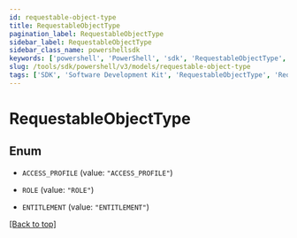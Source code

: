 ```yaml
---
id: requestable-object-type
title: RequestableObjectType
pagination_label: RequestableObjectType
sidebar_label: RequestableObjectType
sidebar_class_name: powershellsdk
keywords: ['powershell', 'PowerShell', 'sdk', 'RequestableObjectType', 'RequestableObjectType'] 
slug: /tools/sdk/powershell/v3/models/requestable-object-type
tags: ['SDK', 'Software Development Kit', 'RequestableObjectType', 'RequestableObjectType']
---
```



# RequestableObjectType

## Enum


* `ACCESS_PROFILE` (value: `"ACCESS_PROFILE"`)

* `ROLE` (value: `"ROLE"`)

* `ENTITLEMENT` (value: `"ENTITLEMENT"`)


[[Back to top]](#) 

